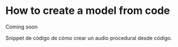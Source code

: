 # How to create a model from code
Coming soon

Snippet de código de cómo crear un audio procedural desde código.